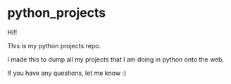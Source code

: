 # python_projects
Hi!!

This is my python projects repo.

I made this to dump all my projects that I am doing in python onto the web.

If you have any questions, let me know :)
